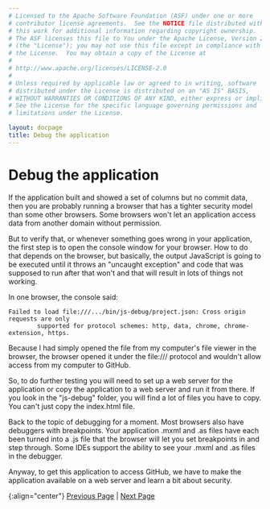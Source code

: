 ```yaml
---
# Licensed to the Apache Software Foundation (ASF) under one or more
# contributor license agreements.  See the NOTICE file distributed with
# this work for additional information regarding copyright ownership.
# The ASF licenses this file to You under the Apache License, Version 2.0
# (the "License"); you may not use this file except in compliance with
# the License.  You may obtain a copy of the License at
# 
# http://www.apache.org/licenses/LICENSE-2.0
# 
# Unless required by applicable law or agreed to in writing, software
# distributed under the License is distributed on an "AS IS" BASIS,
# WITHOUT WARRANTIES OR CONDITIONS OF ANY KIND, either express or implied.
# See the License for the specific language governing permissions and
# limitations under the License.

layout: docpage
title: Debug the application
---
```


# Debug the application

If the application built and showed a set of columns but no commit data, then you are probably running a browser that has a tighter security model than some other browsers.  Some browsers won't let an application access data from another domain without permission.

But to verify that, or whenever something goes wrong in your application, the first step is to open the console window for your browser.  How to do that depends on the browser, but basically, the output JavaScript is going to be executed until it throws an "uncaught exception" and code that was supposed to run after that won't and that will result in lots of things not working.

In one browser, the console said:

```
Failed to load file:///.../bin/js-debug/project.json: Cross origin requests are only
        supported for protocol schemes: http, data, chrome, chrome-extension, https.
```

Because I had simply opened the file from my computer's file viewer in the browser, the browser opened it under the file:/// protocol and wouldn't allow access from my computer to GitHub.

So, to do further testing you will need to set up a web server for the application or copy the application to a web server and run it from there.  If you look in the "js-debug" folder, you will find a lot of files you have to copy. You can't just copy the index.html file.

Back to the topic of debugging for a moment. Most browsers also have debuggers with breakpoints. Your application .mxml and .as files have each been turned into a .js file that the browser will let you set breakpoints in and step through. Some IDEs support the ability to see your .mxml and .as files in the debugger.

Anyway, to get this application to access GitHub, we have to make the application available on a web server and learn a bit about security.

{:align="center"}
[Previous Page](create-an-application/application-tutorial/deploy) \| [Next Page](create-an-application/application-tutorial/security.html)

